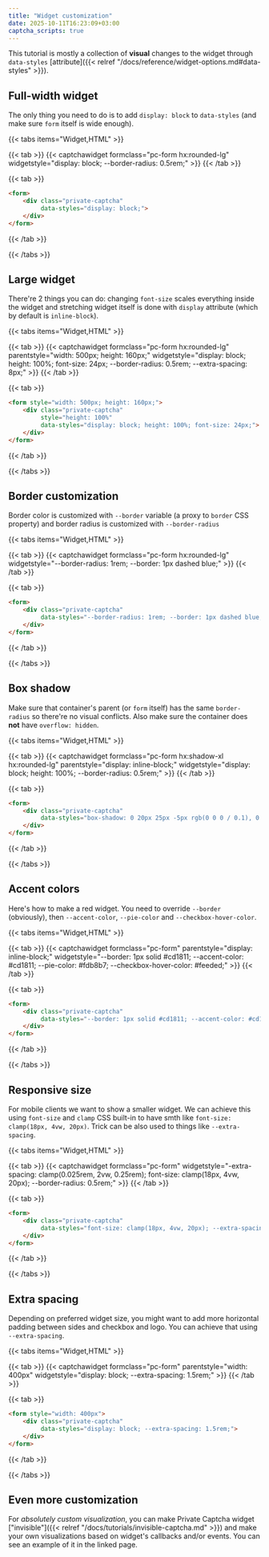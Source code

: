 ```yaml
---
title: "Widget customization"
date: 2025-10-11T16:23:09+03:00
captcha_scripts: true
---
```


This tutorial is mostly a collection of **visual** changes to the widget through `data-styles` [attribute]({{< relref "/docs/reference/widget-options.md#data-styles" >}}).

## Full-width widget

The only thing you need to do is to add `display: block` to `data-styles` (and make sure `form` itself is wide enough).

{{< tabs items="Widget,HTML" >}}

{{< tab >}}
{{< captchawidget formclass="pc-form hx:rounded-lg" widgetstyle="display: block; --border-radius: 0.5rem;" >}}
{{< /tab >}}

{{< tab >}}
```html
<form>
    <div class="private-captcha"
         data-styles="display: block;">
    </div>
</form>
```
{{< /tab >}}

{{< /tabs >}}


## Large widget

There're 2 things you can do: changing `font-size` scales everything inside the widget and stretching widget itself is done with `display` attribute (which by default is `inline-block`).

{{< tabs items="Widget,HTML" >}}

{{< tab >}}
{{< captchawidget formclass="pc-form hx:rounded-lg" parentstyle="width: 500px; height: 160px;" widgetstyle="display: block; height: 100%; font-size: 24px; --border-radius: 0.5rem; --extra-spacing: 8px;" >}}
{{< /tab >}}

{{< tab >}}
```html
<form style="width: 500px; height: 160px;">
    <div class="private-captcha"
         style="height: 100%"
         data-styles="display: block; height: 100%; font-size: 24px;">
    </div>
</form>
```
{{< /tab >}}

{{< /tabs >}}

## Border customization

Border color is customized with `--border` variable (a proxy to `border` CSS property) and border radius is customized with `--border-radius`

{{< tabs items="Widget,HTML" >}}

{{< tab >}}
{{< captchawidget formclass="pc-form hx:rounded-lg" widgetstyle="--border-radius: 1rem; --border: 1px dashed blue;" >}}
{{< /tab >}}

{{< tab >}}
```html
<form>
    <div class="private-captcha"
         data-styles="--border-radius: 1rem; --border: 1px dashed blue;">
    </div>
</form>
```
{{< /tab >}}

{{< /tabs >}}

## Box shadow

Make sure that container's parent (or `form` itself) has the same `border-radius` so there're no visual conflicts. Also make sure the container does **not** have `overflow: hidden`.

{{< tabs items="Widget,HTML" >}}

{{< tab >}}
{{< captchawidget formclass="pc-form hx:shadow-xl hx:rounded-lg" parentstyle="display: inline-block;" widgetstyle="display: block; height: 100%; --border-radius: 0.5rem;" >}}
{{< /tab >}}

{{< tab >}}
```html
<form>
    <div class="private-captcha"
         data-styles="box-shadow: 0 20px 25px -5px rgb(0 0 0 / 0.1), 0 8px 10px -6px rgb(0 0 0 / 0.1); --border-radius: 0.5rem;">
    </div>
</form>
```
{{< /tab >}}

{{< /tabs >}}

## Accent colors

Here's how to make a red widget. You need to override `--border` (obviously), then `--accent-color`, `--pie-color` and `--checkbox-hover-color`.

{{< tabs items="Widget,HTML" >}}

{{< tab >}}
{{< captchawidget formclass="pc-form" parentstyle="display: inline-block;" widgetstyle="--border: 1px solid #cd1811; --accent-color: #cd1811; --pie-color: #fdb8b7; --checkbox-hover-color: #feeded;" >}}
{{< /tab >}}

{{< tab >}}
```html
<form>
    <div class="private-captcha"
         data-styles="--border: 1px solid #cd1811; --accent-color: #cd1811; --pie-color: #fdb8b7; --checkbox-hover-color: #feeded;">
    </div>
</form>
```
{{< /tab >}}

{{< /tabs >}}

## Responsive size

For mobile clients we want to show a smaller widget. We can achieve this using `font-size` and `clamp` CSS built-in to have smth like `font-size: clamp(18px, 4vw, 20px)`. Trick can be also used to things like `--extra-spacing`.

{{< tabs items="Widget,HTML" >}}

{{< tab >}}
{{< captchawidget formclass="pc-form" widgetstyle="-extra-spacing: clamp(0.025rem, 2vw, 0.25rem); font-size: clamp(18px, 4vw, 20px); --border-radius: 0.5rem;" >}}
{{< /tab >}}

{{< tab >}}
```html
<form>
    <div class="private-captcha"
         data-styles="font-size: clamp(18px, 4vw, 20px); --extra-spacing: clamp(0.025rem, 2vw, 0.25rem);">
    </div>
</form>
```
{{< /tab >}}

{{< /tabs >}}

## Extra spacing

Depending on preferred widget size, you might want to add more horizontal padding between sides and checkbox and logo. You can achieve that using `--extra-spacing`.

{{< tabs items="Widget,HTML" >}}

{{< tab >}}
{{< captchawidget formclass="pc-form" parentstyle="width: 400px" widgetstyle="display: block; --extra-spacing: 1.5rem;" >}}
{{< /tab >}}

{{< tab >}}
```html
<form style="width: 400px">
    <div class="private-captcha"
         data-styles="display: block; --extra-spacing: 1.5rem;">
    </div>
</form>
```
{{< /tab >}}

{{< /tabs >}}

## Even more customization

For _absolutely custom visualization_, you can make Private Captcha widget ["invisible"]({{< relref "/docs/tutorials/invisible-captcha.md" >}}) and make your own visualizations based on widget's callbacks and/or events. You can see an example of it in the linked page.